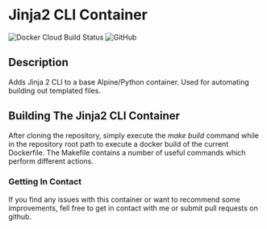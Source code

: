 # Jinja2 CLI Container #

![Docker Cloud Build Status](https://img.shields.io/docker/cloud/build/geoffh1977/jinja2.svg?style=plastic)
![GitHub](https://img.shields.io/github/license/geoffh1977/docker-jinja2.svg?style=plastic)

## Description ##
Adds Jinja 2 CLI to a base Alpine/Python container. Used for automating building out templated files.

## Building The Jinja2 CLI Container ##
After cloning the repository, simply execute the _make build_ command while in the repository root path to execute a docker build of the current Dockerfile. The Makefile contains a number of useful commands which perform different actions.

### Getting In Contact ###
If you find any issues with this container or want to recommend some improvements, fell free to get in contact with me or submit pull requests on github.
